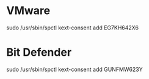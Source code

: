 
# VMware
sudo /usr/sbin/spctl kext-consent add EG7KH642X6

# Bit Defender
sudo /usr/sbin/spctl kext-consent add GUNFMW623Y
